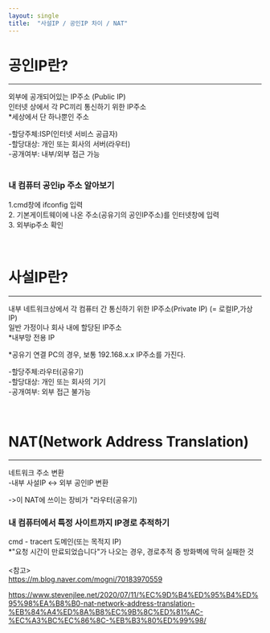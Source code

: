 ```yaml
---
layout: single
title:  "사설IP / 공인IP 차이 / NAT"
---
```



# 공인IP란?
-----------
외부에 공개되어있는 IP주소 (Public IP)  
인터넷 상에서 각 PC끼리 통신하기 위한 IP주소  
*세상에서 단 하나뿐인 주소       
 
-할당주체:ISP(인터넷 서비스 공급자)  
-할당대상: 개인 또는 회사의 서버(라우터)  
-공개여부: 내부/외부 접근 가능  
<br/>
### 내 컴퓨터 공인ip 주소 알아보기  
1.cmd창에 ifconfig 입력  
2. 기본게이트웨이에 나온 주소(공유기의 공인IP주소)를 인터넷창에 입력  
3. 외부ip주소 확인  
<br/><br/>




# 사설IP란?
-----------
내부 네트워크상에서 각 컴퓨터 간 통신하기 위한 IP주소(Private IP) (= 로컬IP,가상IP)  
일반 가정이나 회사 내에 할당된 IP주소  
*내부망 전용 IP  


*공유기 연결 PC의 경우, 보통 192.168.x.x IP주소를 가진다.  

-할당주체:라우터(공유기)  
-할당대상: 개인 또는 회사의 기기  
-공개여부: 외부 접근 불가능  
<br/><br/>


# NAT(Network Address Translation)
---------------------------------
네트워크 주소 변환  
-내부 사설IP <-> 외부 공인IP 변환  

->이 NAT에 쓰이는 장비가 "라우터(공유기)  

### 내 컴퓨터에서 특정 사이트까지 IP경로 추적하기  
cmd -  tracert 도메인(또는 목적지 IP)  
*"요청 시간이 만료되었습니다"가 나오는 경우, 경로추적 중 방화벽에 막혀 실패한 것  
<br/>
<참고>    
<https://m.blog.naver.com/mogni/70183970559>  

<https://www.stevenjlee.net/2020/07/11/%EC%9D%B4%ED%95%B4%ED%95%98%EA%B8%B0-nat-network-address-translation-%EB%84%A4%ED%8A%B8%EC%9B%8C%ED%81%AC-%EC%A3%BC%EC%86%8C-%EB%B3%80%ED%99%98/>  

